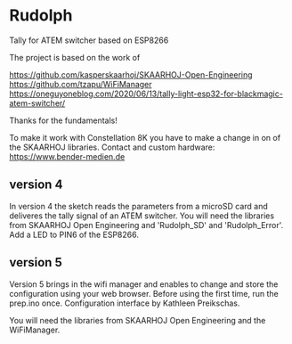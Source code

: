 # Rudolph
Tally for ATEM switcher based on ESP8266
 
The project is based on the work of

https://github.com/kasperskaarhoj/SKAARHOJ-Open-Engineering <br>
https://github.com/tzapu/WiFiManager <br>
https://oneguyoneblog.com/2020/06/13/tally-light-esp32-for-blackmagic-atem-switcher/

Thanks for the fundamentals!

To make it work with Constellation 8K you have to make a change in on of the SKAARHOJ libraries.
Contact and custom hardware: https://www.bender-medien.de




version 4
----------------------------
In version 4 the sketch reads the parameters from a microSD card and deliveres the tally signal of an ATEM switcher. You will need the libraries from SKAARHOJ Open Engineering and 'Rudolph_SD' and 'Rudolph_Error'. Add a LED to PIN6 of the ESP8266.

version 5
----------------------------
Version 5 brings in the wifi manager and enables to change and store the configuration using your web browser. Before using the first time, run the prep.ino once.
Configuration interface by Kathleen Preikschas.

You will need the libraries from SKAARHOJ Open Engineering and the WiFiManager.
